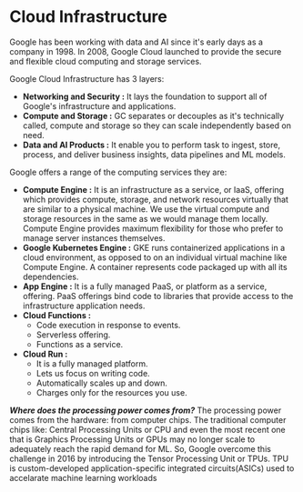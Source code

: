 # **Cloud Infrastructure**

Google has been working with data and AI since it's early days as a company in 1998. In 2008, Google Cloud launched to provide the secure and flexible cloud computing and storage services.

Google Cloud Infrastructure has 3 layers:
* **Networking and Security :** It lays the foundation to support all of Google's infrastructure and applications.
* **Compute and Storage :** GC separates or decouples as it's technically called, compute and storage so they can scale independently based on need.
* **Data and AI Products :** It enable you to perform task to ingest, store, process, and deliver business insights, data pipelines and ML models.

Google offers a range of the computing services they are:
* **Compute Engine :**  It is an infrastructure as a service, or IaaS, offering which provides compute, storage, and network resources virtually that are similar to a physical machine. We use the virtual compute and storage resources in the same as we would manage them locally. Compute Engine provides maximum flexibility for those who prefer to manage server instances themselves.
* **Google Kubernetes Engine :** GKE runs containerized applications in a cloud environment, as opposed to on an individual virtual machine like Compute Engine. A container represents code packaged up with all its dependencies.
* **App Engine :** It is a fully managed PaaS, or platform as a service, offering. PaaS offerings bind code to libraries that provide access to the infrastructure application needs.
* **Cloud Functions :** 
    * Code execution in response to events.
    * Serverless offering.
    * Functions as a service.
* **Cloud Run :**
    * It is a fully managed platform.
    * Lets us focus on writing code.
    * Automatically scales up and down.
    * Charges only for the resources you use.

***Where does the processing power comes from?***
The processing power comes from the hardware: from computer chips. The traditional computer chips like: Central Processing Units or CPU and even the most recent one that is Graphics Processing Units or GPUs may no longer scale to adequately reach the rapid demand for ML. So, Google overcome this challenge in 2016 by introducing the Tensor Processing Unit or TPUs. TPU is custom-developed application-specific integrated circuits(ASICs) used to accelarate machine learning workloads
